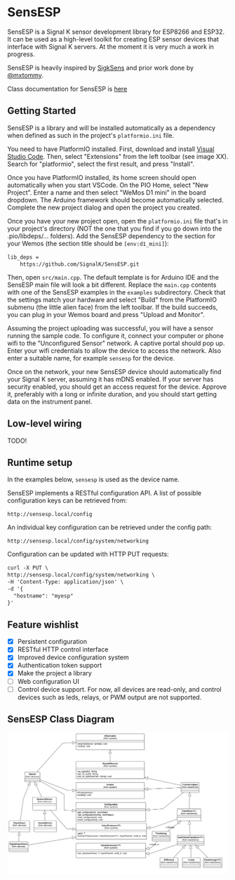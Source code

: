 # SensESP

SensESP is a Signal K sensor development library for ESP8266
and ESP32. It can be used as a high-level toolkit for
creating ESP sensor devices that interface with Signal K
servers. At the moment it is very much a work in progress.

SensESP is heavily inspired by [SigkSens](https://github.com/mxtommy/SigkSens)
and prior work done by [@mxtommy](https://github.com/mxtommy).

Class documentation for SensESP is [here](http://signalk.org/SensESP/annotated.html)

## Getting Started

SensESP is a library and will be installed automatically as
a dependency when defined as such in the project's
`platformio.ini` file.

You need to have PlatformIO installed. First, download and
install [Visual Studio Code](https://code.visualstudio.com/).
Then, select "Extensions" from the left toolbar
(see image XX). Search for "platformio", select the first
result, and press "Install".

Once you have PlatformIO installed, its home screen should
open automatically when you start VSCode. On the PIO Home,
select "New Project". Enter a name and then select "WeMos
D1 mini" in the board dropdown. The Arduino framework
should become automatically selected. Complete the new
project dialog and open the project you created.

Once you have your new project open, open the `platformio.ini` file that's in your project's directory (NOT the one that you find if you go down into the .pio/libdeps/... folders). Add the SensESP dependency to the section for your Wemos (the section title should be `[env:d1_mini]`):
```
lib_deps =
    https://github.com/SignalK/SensESP.git
```
Then, open `src/main.cpp`. The default template is for Arduino IDE and the SensESP main file will look a bit different. Replace the `main.cpp` contents with one of the SensESP examples in the `examples` subdirectory. Check that the settings match your hardware and select "Build" from the PlatformIO submenu (the little alien face) from the left  toolbar. If the build succeeds, you can plug in your Wemos board and press "Upload and Monitor".

Assuming the project uploading was successful, you will have a sensor running the sample code. To configure it, connect your computer or phone wifi to the "Unconfigured Sensor" network. A captive portal should pop up. Enter your wifi credentials to allow the device to access the network. Also enter a suitable name, for example `sensesp` for the device.

Once on the network, your new SensESP device should automatically find your Signal K server, assuming it has mDNS enabled. If your server has security enabled, you should
get an access request for the device. Approve it, preferably with a long or infinite duration, and you should start getting data on the instrument panel.

## Low-level wiring

TODO!

## Runtime setup

In the examples below, `sensesp` is used as the device name.

SensESP implements a RESTful configuration API. A list of
possible configuration keys can be retrieved from:

    http://sensesp.local/config

An individual key configuration can be retrieved under
the config path:

    http://sensesp.local/config/system/networking

Configuration can be updated with HTTP PUT requests:

    curl -X PUT \
    http://sensesp.local/config/system/networking \
    -H 'Content-Type: application/json' \
    -d '{
      "hostname": "myesp"
    }'

## Feature wishlist

- [x] Persistent configuration
- [x] RESTful HTTP control interface
- [x] Improved device configuration system
- [x] Authentication token support
- [x] Make the project a library
- [ ] Web configuration UI
- [ ] Control device support. For now, all devices are read-only, and control devices such as leds, relays, or
PWM output are not supported.

SensESP Class Diagram
----------------------------
![alt text](sens_esp_uml.png "UML for SensESP")
